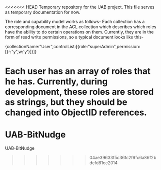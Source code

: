 <<<<<<< HEAD
Temporary repository for the UAB project. This file serves as temporary documentation for now.

The role and capability model works as follows-
Each collection has a corresponding document in the ACL collection which describes which roles have the ability to do certain operations on them. 
Currently, they are in the form of read write permissions, so a typical document looks like this-

{collectionName:"User",controlList:[{role:"superAdmin",permission:[{r:"y",w:'y'}]}]}

Each user has an array of roles that he has. Currently, during development, these roles are stored as strings, but they should be changed into ObjectID references.
=======
UAB-BitNudge
============

UAB-BitNudge
>>>>>>> 04ae39633f5c36fc2f9fc6a86f2bdcfd81cc2014
